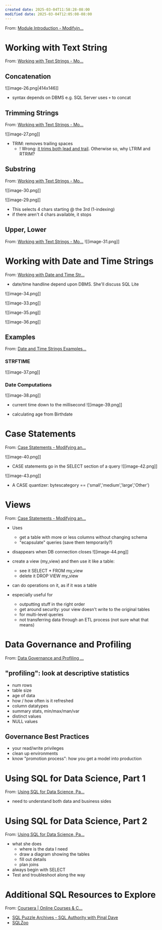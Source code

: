 ```yaml
---
created date: 2025-03-04T11:58:28-08:00
modified date: 2025-03-04T12:05:08-08:00
---
```

From: [Module Introduction - Modifyin...](https://www.coursera.org/learn/sql-for-data-science/lecture/V9qBD/module-introduction)

# Working with Text String
From: [Working with Text Strings - Mo...](https://www.coursera.org/learn/sql-for-data-science/lecture/yw49P/working-with-text-strings)

## Concatenation
![[image-26.png|414x146]]

- syntax depends on DBMS e.g. SQL Server uses `+` to concat
## Trimming Strings
From: [Working with Text Strings - Mo...](https://www.coursera.org/learn/sql-for-data-science/lecture/yw49P/working-with-text-strings)

![[image-27.png]]

- TRIM: removes trailing spaces
	- ! Wrong: [it trims both lead and trail](https://www.perplexity.ai/search/what-is-the-output-of-the-atta-ZXXPMc0WTz._L1pFuFX8dQ#0).  Otherwise so, why LTRIM and RTRIM?
## Substring
From: [Working with Text Strings - Mo...](https://www.coursera.org/learn/sql-for-data-science/lecture/yw49P/working-with-text-strings)

![[image-30.png]]

![[image-29.png]]

- This selects 4 chars starting @ the 3rd (1-indexing)
- if there aren't 4 chars available, it stops
## Upper, Lower
From: [Working with Text Strings - Mo...](https://www.coursera.org/learn/sql-for-data-science/lecture/yw49P/working-with-text-strings)
![[image-31.png]]

# Working with Date and Time Strings
From: [Working with Date and Time Str...](https://www.coursera.org/learn/sql-for-data-science/lecture/kbIot/working-with-date-and-time-strings)

- date/time handline depend upon DBMS.  She'll discuss SQL Lite


![[image-34.png]]

![[image-33.png]]

![[image-35.png]]

![[image-36.png]]

## Examples
From: [Date and Time Strings Examples...](https://www.coursera.org/learn/sql-for-data-science/lecture/ayLVq/date-and-time-strings-examples)

### STRFTIME

![[image-37.png]]
### Date Computations
![[image-38.png]]

- current time down to the millisecond
![[image-39.png]]

- calculating age from Birthdate
# Case Statements
From: [Case Statements - Modifying an...](https://www.coursera.org/learn/sql-for-data-science/lecture/qsHKS/case-statements)

![[image-40.png]]

- CASE statements go in the SELECT section of a query
![[image-42.png]]

![[image-43.png]]

- A CASE quantizer: bytescategory == ('small','medium','large','Other')

# Views
From: [Case Statements - Modifying an...](https://www.coursera.org/learn/sql-for-data-science/lecture/qsHKS/case-statements)

- Uses
	- get a table with more or less columns without changing schema
	- "ecapsulate" queries (save them temporarily?)
- disappears when DB connection closes
![[image-44.png]]

- create a view (my_view) and then use it like a table:
	- see it
	  SELECT *
	  FROM my_view
	- delete it
	  DROP VIEW my_view
- can do operations on it, as if it was a table
- especially useful for 
	- outputting stuff in the right order
	- get around security: your view doesn't write to the original tables
	- for multi-level queries
	- not transferring data through an ETL process (not sure what that means)
# Data Governance and Profiling
From: [Data Governance and Profiling ...](https://www.coursera.org/learn/sql-for-data-science/lecture/icb6W/data-governance-and-profiling)

## "profiling": look at descriptive statistics
- num rows
- table size
- age of data
- how / how often is it refreshed
- column datatypes
- summary stats, min/max/man/var
- distinct values
- NULL values
## Governance Best Practices
- your read/write privileges
- clean up environments
- know "promotion process": how you get a model into production
# Using SQL for Data Science, Part 1
From: [Using SQL for Data Science, Pa...](https://www.coursera.org/learn/sql-for-data-science/lecture/Mq7rr/using-sql-for-data-science-part-1)

- need to understand both data and business sides

# Using SQL for Data Science, Part 2
From: [Using SQL for Data Science, Pa...](https://www.coursera.org/learn/sql-for-data-science/lecture/Bpbog/using-sql-for-data-science-part-2)


- what she does
	- where is the data I need
	- draw a diagram showing the tables
	- fill out details
	- plan joins
- always begin with SELECT
- Test and troubleshoot along the way
# Additional SQL Resources to Explore
From: [Coursera \| Online Courses & C...](https://www.coursera.org/learn/sql-for-data-science/supplement/ptjJA/additional-sql-resources-to-explore)
- [SQL Puzzle Archives - SQL Authority with Pinal Dave](https://blog.sqlauthority.com/category/sql-puzzle/)
- [SQLZoo](https://sqlzoo.net/wiki/SQL_Tutorial)





